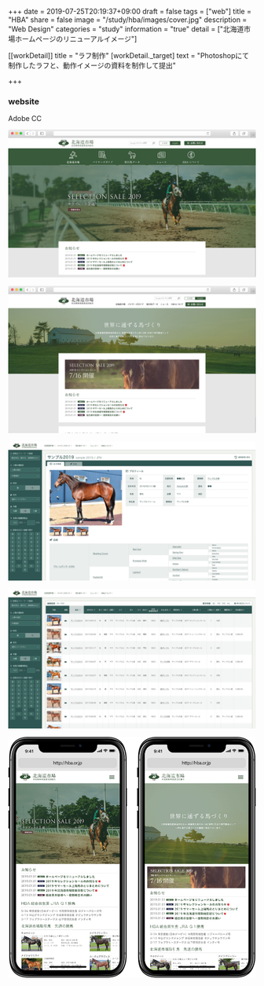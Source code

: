 +++
date = 2019-07-25T20:19:37+09:00
draft = false
tags = ["web"]
title = "HBA"
share = false
image = "/study/hba/images/cover.jpg"
description = "Web Design"
categories = "study"
information = "true"
detail = ["北海道市場ホームページのリニューアルイメージ"]

[[workDetail]]
  title = "ラフ制作"
  [workDetail._target]
    text = "Photoshopにて制作したラフと、動作イメージの資料を制作して提出"

+++

### website

Adobe CC

![](images/cover.jpg)

![](images/hba_00.jpg)

![](images/hba_01.jpg)

![](images/hba_02.jpg)

![](images/hba_03.jpg)
